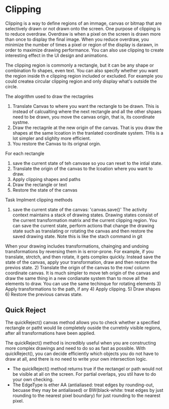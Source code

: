 # Clipping

Clipping is a way to define regions of an immage, canvas or bitmap that are selectively drawn or not drawn onto the screen. One purpose of clipping is to reduce overdraw.
Overdraw is when a pixel on the screen is drawn more than once to display the final image. When you reduce overdraw, you minimize the number of times a pixel or region of
the display is darawn, in order to maximize drawing performance. You can also use clipping to create interesting effect in the UI design and animations.

The clipping region is commonly a rectangle, but it can be any shape or combination fo shapes, even text. You can also specify whether you want the region inside th e clipping region included or excluded. For example you could createa circular clipping region and only display what's outside the circle. 

The alogrithm used to draw the rectagnles
1) Translate Canvas to where you want the rectangle to be drawn. This is instead of calcualting where the next rectangle and all the other shpaes need to be drawn,
you move the canvas origin, that is, its coordinate systme.
2) Draw the rectagnle at the new origin of the canvas. That is you draw the shapes at the same lcoation in the tranlated coordinate system. THis is a lot simpler and slighlty
more efficient. 
3) You restore the Canvas to its orignal orgin.

For each rectangle 
1) save the current state of teh canvase so you can reset to the intial state.
2) Translate the origin of the canvas to the lcoation where you want to draw.
3) Apply clipping shapes and paths
4) Draw the rectangle or text
5) Restore the state of the canvas

Task Implment clipping methods
1) save the current state of the canvas: 'canvas.save()'
The activity context maintains a stack of drawing states. Drawing states consist of the current transformation matrix and the current clipping region. You can save
the current state, perform actions that change the drawing state such as translating or rotating the canvas and then restore the saved drawing state. Note this is like
the stach command in git

When your drawing includes transformations, chainging and undoing transformations by reversing them in is error-prone. For example, if you translate, strctch, and then rotate, it gets complex quickly. Instead save the state of the canvas, apply your transformation, draw and then restore the previos state.
2) Translate the origin of the canvas to the row/ column coordinate canvas. 
It is much simpler to move teh origin of the canvas and draw the same thing in a new cordianate system than to move all the elements to draw. You can use the same techinque for rotating elements
3) Apply transformations to the path, if any
4) Apply clipping. 
5) Draw shapes
6) Restore the previous canvas state.


## Quick Reject
The quickReject() canvas method allows you to check whether a specified rectangle or patht would lie completely ouside the curretnly visible regions, after all transformations have been applied. 

The quickReject() method is incredibly useful when you are constructing more complex drawings and need to do so as fast as possible. With quickReject(), you can decide efficiently which objects you do not have to draw at all, and there is no need to write your own intersection logic. 
  - The quickReject() method returns true if the rectangel or path would not be visible at all on the screen. For partial overlaps, you stil have to do your own checking.
  - The EdgeType is ether AA (antialiased: treat edges by rounding-out, becuase they may be antialiased) or BW(black-white: treat edges by just rounding to the nearest pixel boundary) for just rounding to the nearest pixel.
